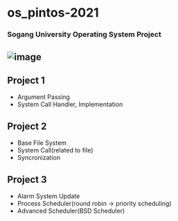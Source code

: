 # os_pintos-2021
### Sogang University Operating System Project
![image](https://user-images.githubusercontent.com/64165346/168048401-8ccb74e8-adf1-4f45-9111-d70c4d5e5946.png)
-------------------------------

## Project 1
- Argument Passing
- System Call Handler, Implementation

## Project 2
- Base File System
- System Call(related to file)
- Syncronization

## Project 3
- Alarm System Update
- Process Scheduler(round robin -> priority scheduling)
- Advanced Scheduler(BSD Scheduler)
